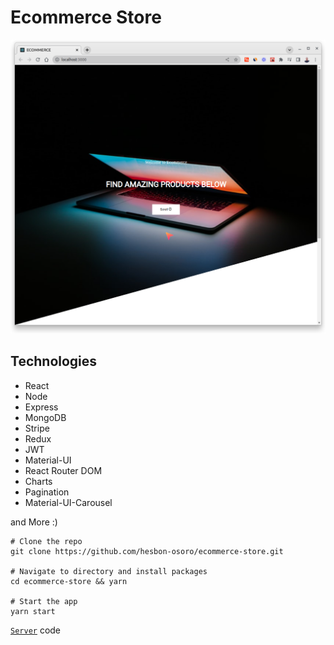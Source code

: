 # Ecommerce Store

![Ecommerce Store](assets/ecommerce-store.png)

## Technologies

- React
- Node
- Express
- MongoDB
- Stripe
- Redux
- JWT
- Material-UI
- React Router DOM
- Charts
- Pagination
- Material-UI-Carousel

and More :)

```code
# Clone the repo
git clone https://github.com/hesbon-osoro/ecommerce-store.git

# Navigate to directory and install packages
cd ecommerce-store && yarn

# Start the app
yarn start
```

[`Server`](https://github.com/hesbon-osoro/ecommerce-store-server) code
